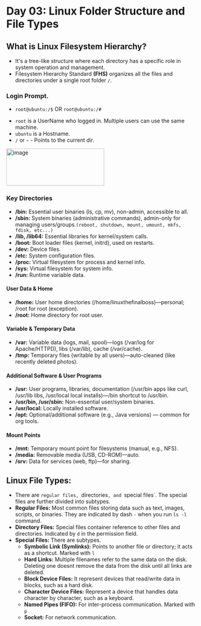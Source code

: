 # Day 03: Linux Folder Structure and File Types

## What is Linux Filesystem Hierarchy?
- It's a tree-like structure where each directory has a specific role in system operation and management.
- Filesystem Hierarchy Standard **(FHS)** organizes all the files and directories under a single root folder `/`.

### Login Prompt.
* `root@ubuntu:/$` OR `root@ubuntu:/#`
- `root` is a UserName who logged in. Multiple users can use the same machine.
- `ubuntu` is a Hostname.
- `/` or `~` - Points to the current dir.

 <img width="259" height="98" alt="image" src="https://github.com/user-attachments/assets/707af81a-7d3a-4099-9eb2-cea66dcf6c10" />

### Key Directories
- **/bin:** Essential user binaries (ls, cp, mv), non-admin, accessible to all.
- **/sbin:** System binaries (administrative commands), admin-only for managing users/groups.`(reboot, shutdown, mount, umount, mkfs, fdisk, etc...)`
- **/lib, /lib64:** Essential libraries for kernel/system calls.
- **/boot:** Boot loader files (kernel, initrd), used on restarts.
- **/dev:** Device files.
- **/etc:** System configuration files.
- **/proc:** Virtual filesystem for process and kernel info.
- **/sys:** Virtual filesystem for system info.
- **/run:** Runtime variable data.

#### User Data & Home
- **/home:** User home directories (/home/linuxthefinalboss)—personal; /root for root (exception).
- **/root:** Home directory for root user.
 
#### Variable & Temporary Data
- **/var:** Variable data (logs, mail, spool)—logs (/var/log for Apache/HTTPD), libs (/var/lib), cache (/var/cache).
- **/tmp:** Temporary files (writable by all users)—auto-cleaned (like recently deleted photos).
  
#### Additional Software & User Programs
- **/usr:** User programs, libraries, documentation (/usr/bin apps like curl, /usr/lib libs, /usr/local local installs)—/bin shortcut to /usr/bin.
- **/usr/bin, /usr/sbin:** Non-essential user/system binaries.
- **/usr/local:** Locally installed software.
- **/opt:** Optional/additional software (e.g., Java versions) — common for org tools.

#### Mount Points
- **/mnt:** Temporary mount point for filesystems (manual, e.g., NFS).
- **/media:** Removable media (USB, CD-ROM)—auto.
- **/srv:** Data for services (web, ftp)—for sharing.

## Linux File Types:
- There are `regular files, `directories`, and `special files`. The special files are further divided into subtypes.
- **Regular Files:** Most common files storing data such as text, images, scripts, or binaries. They are indicated by dash `-` when you run `ls -l` command.
- **Directory Files:** Special files container reference to other files and directories. Indicated by `d` in the permission field.
- **Special Files:** There are subtypes.
  - **Symbolic Link (Symlinks):** Points to another file or directory; it acts as a shortcut. Marked with `l`
  - **Hard Links:** Multiple filenames refer to the same data on the disk. Deleting one doesnt remove the data from the disk until all links are deleted.
  - **Block Device Files:** It represent devices that read/write data in blocks, such as a hard disk.
  - **Character Device Files:** Represent a device that handles data character by character, such as a keyboard.
  - **Named Pipes (FIFO):** For inter-process communication. Marked with `p`
  - **Socket:** For network communication.
 

